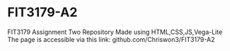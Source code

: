 # FIT3179-A2
FIT3179 Assignment Two Repository
Made using HTML,CSS,JS,Vega-Lite
The page is accessible via this link: github.com/Chriswon3/FIT3179-A2
